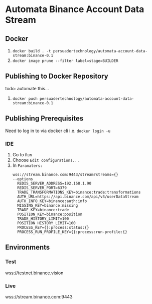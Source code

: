 # Automata Binance Account Data Stream

## Docker
1. `docker build . -t persuadertechnology/automata-account-data-stream:binance-0.1`
2. `docker image prune --filter label=stage=BUILDER`

## Publishing to Docker Repository
todo: automate this...
1. `docker push persuadertechnology/automata-account-data-stream:binance-0.1`

## Publishing Prerequisites
Need to log in to via docker cli i.e. `docker login -u`

### IDE
1. Go to `Run`
2. Choose `Edit configurations...`
3. In `Paramaters:` 
   ```
   wss://stream.binance.com:9443/stream?streams={} 
   --options 
     REDIS_SERVER_ADDRESS=192.168.1.90 
     REDIS_SERVER_PORT=6379 
     TRADE_TRANSFORMATIONS_KEY=binance:trade:transformations  
     AUTH_URL=https://api.binance.com/api/v3/userDataStream 
     AUTH_INFO_KEY=binance:auth:info 
     MISSING_KEY=binance:missing 
     TRADE_KEY=binance:trade 
     POSITION_KEY=binance:position 
     TRADE_HISTORY_LIMIT=100 
     POSITION_HISTORY_LIMIT=100 
     PROCESS_KEY={}:process:status:{}  
     PROCESS_RUN_PROFILE_KEY={}:process:run-profile:{}  
   ```

## Environments

### Test
wss://testnet.binance.vision

### Live
wss://stream.binance.com:9443
